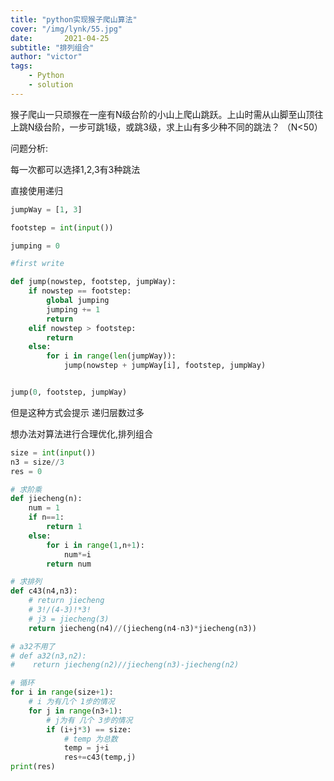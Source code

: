 ```yaml
---
title: "python实现猴子爬山算法"
cover: "/img/lynk/55.jpg"
date:       2021-04-25
subtitle: "排列组合"
author: "victor"
tags:
	- Python
	- solution
---
```

  

猴子爬山一只顽猴在一座有N级台阶的小山上爬山跳跃。上山时需从山脚至山顶往上跳N级台阶，一步可跳1级，或跳3级，求上山有多少种不同的跳法？ （N<50）

问题分析:

 每一次都可以选择1,2,3有3种跳法

直接使用递归

```python
jumpWay = [1, 3]

footstep = int(input())

jumping = 0

#first write

def jump(nowstep, footstep, jumpWay):
    if nowstep == footstep:
        global jumping
        jumping += 1
        return
    elif nowstep > footstep:
        return
    else:
        for i in range(len(jumpWay)):
            jump(nowstep + jumpWay[i], footstep, jumpWay)


jump(0, footstep, jumpWay)
```

但是这种方式会提示 递归层数过多

想办法对算法进行合理优化,排列组合

```python
size = int(input())
n3 = size//3
res = 0

# 求阶乘
def jiecheng(n):
    num = 1
    if n==1:
        return 1
    else:
        for i in range(1,n+1):
            num*=i
        return num

# 求排列
def c43(n4,n3):
    # return jiecheng
    # 3!/(4-3)!*3!
    # j3 = jiecheng(3)
    return jiecheng(n4)//(jiecheng(n4-n3)*jiecheng(n3))

# a32不用了
# def a32(n3,n2):
#    return jiecheng(n2)//jiecheng(n3)-jiecheng(n2)

# 循环
for i in range(size+1):
    # i 为有几个 1步的情况
    for j in range(n3+1):
        # j为有 几个 3步的情况
        if (i+j*3) == size:
            # temp 为总数
            temp = j+i
            res+=c43(temp,j)
print(res)
```


